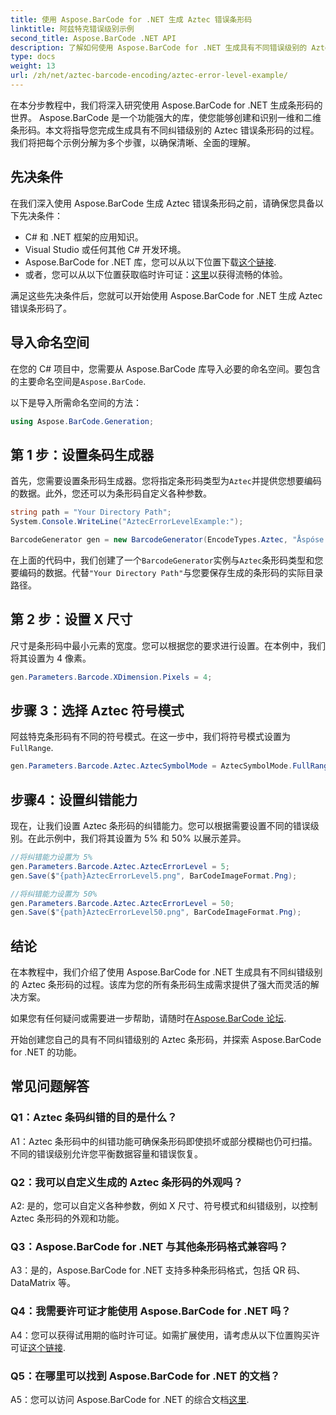 ```yaml
---
title: 使用 Aspose.BarCode for .NET 生成 Aztec 错误条形码
linktitle: 阿兹特克错误级别示例
second_title: Aspose.BarCode .NET API
description: 了解如何使用 Aspose.BarCode for .NET 生成具有不同错误级别的 Aztec 错误条形码。条形码创建综合指南。
type: docs
weight: 13
url: /zh/net/aztec-barcode-encoding/aztec-error-level-example/
---
```

在本分步教程中，我们将深入研究使用 Aspose.BarCode for .NET 生成条形码的世界。 Aspose.BarCode 是一个功能强大的库，使您能够创建和识别一维和二维条形码。本文将指导您完成生成具有不同纠错级别的 Aztec 错误条形码的过程。我们将把每个示例分解为多个步骤，以确保清晰、全面的理解。

## 先决条件

在我们深入使用 Aspose.BarCode 生成 Aztec 错误条形码之前，请确保您具备以下先决条件：

- C# 和 .NET 框架的应用知识。
- Visual Studio 或任何其他 C# 开发环境。
-  Aspose.BarCode for .NET 库，您可以从以下位置下载[这个链接](https://releases.aspose.com/barcode/net/).
- 或者，您可以从以下位置获取临时许可证：[这里](https://purchase.aspose.com/temporary-license/)以获得流畅的体验。

满足这些先决条件后，您就可以开始使用 Aspose.BarCode for .NET 生成 Aztec 错误条形码了。

## 导入命名空间

在您的 C# 项目中，您需要从 Aspose.BarCode 库导入必要的命名空间。要包含的主要命名空间是`Aspose.BarCode`.

以下是导入所需命名空间的方法：

```csharp
using Aspose.BarCode.Generation;
```

## 第 1 步：设置条码生成器

首先，您需要设置条形码生成器。您将指定条形码类型为`Aztec`并提供您想要编码的数据。此外，您还可以为条形码自定义各种参数。

```csharp
string path = "Your Directory Path";
System.Console.WriteLine("AztecErrorLevelExample:");

BarcodeGenerator gen = new BarcodeGenerator(EncodeTypes.Aztec, "Åspóse.Barcóde© is a powerful library to generate & recognize 1D & 2D barcodes");
```

在上面的代码中，我们创建了一个`BarcodeGenerator`实例与`Aztec`条形码类型和您要编码的数据。代替`"Your Directory Path"`与您要保存生成的条形码的实际目录路径。

## 第 2 步：设置 X 尺寸

尺寸是条形码中最小元素的宽度。您可以根据您的要求进行设置。在本例中，我们将其设置为 4 像素。

```csharp
gen.Parameters.Barcode.XDimension.Pixels = 4;
```

## 步骤 3：选择 Aztec 符号模式

阿兹特克条形码有不同的符号模式。在这一步中，我们将符号模式设置为`FullRange`.

```csharp
gen.Parameters.Barcode.Aztec.AztecSymbolMode = AztecSymbolMode.FullRange;
```

## 步骤4：设置纠错能力

现在，让我们设置 Aztec 条形码的纠错能力。您可以根据需要设置不同的错误级别。在此示例中，我们将其设置为 5% 和 50% 以展示差异。

```csharp
//将纠错能力设置为 5%
gen.Parameters.Barcode.Aztec.AztecErrorLevel = 5;
gen.Save($"{path}AztecErrorLevel5.png", BarCodeImageFormat.Png);

//将纠错能力设置为 50%
gen.Parameters.Barcode.Aztec.AztecErrorLevel = 50;
gen.Save($"{path}AztecErrorLevel50.png", BarCodeImageFormat.Png);
```

## 结论

在本教程中，我们介绍了使用 Aspose.BarCode for .NET 生成具有不同纠错级别的 Aztec 条形码的过程。该库为您的所有条形码生成需求提供了强大而灵活的解决方案。

如果您有任何疑问或需要进一步帮助，请随时在[Aspose.BarCode 论坛](https://forum.aspose.com/c/barcode/13).

开始创建您自己的具有不同纠错级别的 Aztec 条形码，并探索 Aspose.BarCode for .NET 的功能。

## 常见问题解答

### Q1：Aztec 条码纠错的目的是什么？

A1：Aztec 条形码中的纠错功能可确保条形码即使损坏或部分模糊也仍可扫描。不同的错误级别允许您平衡数据容量和错误恢复。

### Q2：我可以自定义生成的 Aztec 条形码的外观吗？

A2: 是的，您可以自定义各种参数，例如 X 尺寸、符号模式和纠错级别，以控制 Aztec 条形码的外观和功能。

### Q3：Aspose.BarCode for .NET 与其他条形码格式兼容吗？

A3：是的，Aspose.BarCode for .NET 支持多种条形码格式，包括 QR 码、DataMatrix 等。

### Q4：我需要许可证才能使用 Aspose.BarCode for .NET 吗？

 A4：您可以获得试用期的临时许可证。如需扩展使用，请考虑从以下位置购买许可证[这个链接](https://purchase.aspose.com/buy).

### Q5：在哪里可以找到 Aspose.BarCode for .NET 的文档？

 A5：您可以访问 Aspose.BarCode for .NET 的综合文档[这里](https://reference.aspose.com/barcode/net/).